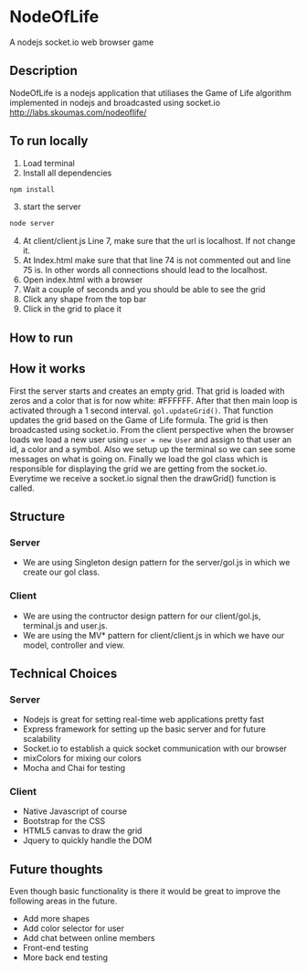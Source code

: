 # NodeOfLife
A nodejs socket.io web browser game

## Description
NodeOfLife is a nodejs application that utiliases the Game of Life algorithm implemented in nodejs and broadcasted using socket.io
http://labs.skoumas.com/nodeoflife/

## To run locally
1) Load terminal
2) Install all dependencies
```js
npm install
```
3) start the server
```js
node server
```
4) At client/client.js Line 7, make sure that the url is localhost. If not change it.
5) At Index.html make sure that that line 74 is not commented out and line 75 is. In other words all connections should lead to the localhost.
6) Open index.html with a browser
7) Wait a couple of seconds and you should be able to see the grid
8) Click any shape from the top bar
9) Click in the grid to place it

## How to run

## How it works
First the server starts and creates an empty grid. That grid is loaded with zeros and a color 
that is for now white: #FFFFFF. After that then main loop is activated through a 1 second interval. 
`gol.updateGrid()`. That function updates the grid based on the Game of Life formula.
The grid is then broadcasted using socket.io.
From the client perspective when the browser loads we load a new user using `user = new User` and assign
to that user an id, a color and a symbol. Also we setup up the terminal so we can see some messages
on what is going on. Finally we load the gol class which is responsible for displaying the grid we are 
getting from the socket.io. Everytime we receive a socket.io signal then the drawGrid() function is called.

## Structure
### Server
- We are using Singleton design pattern for the server/gol.js in which we create our gol class.
### Client
- We are using the contructor design pattern for our client/gol.js, terminal.js and user.js.
- We are using the MV* pattern for client/client.js in which we have our model, controller and view.


## Technical Choices
### Server
- Nodejs is great for setting real-time web applications pretty fast
- Express framework for setting up the basic server and for future scalability
- Socket.io to establish a quick socket communication with our browser
- mixColors for mixing our colors
- Mocha and Chai for testing
### Client
- Native Javascript of course
- Bootstrap for the CSS
- HTML5 canvas to draw the grid
- Jquery to quickly handle the DOM

## Future thoughts
Even though basic functionality is there it would be great to improve the following areas in the future.
- Add more shapes
- Add color selector for user
- Add chat between online members
- Front-end testing
- More back end testing
